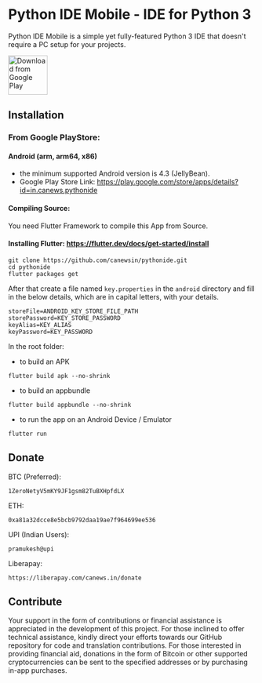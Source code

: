 # Python IDE Mobile - IDE for Python 3
<!-- [![Codemagic build status](https://api.codemagic.io/apps/5f755f0647fecf7a4f25751a/5f75609747fecf958ea171b0/status_badge.svg)](https://codemagic.io/apps/5f755f0647fecf7a4f25751a/5f75609747fecf958ea171b0/latest_build) -->

Python IDE Mobile is a simple yet fully-featured Python 3 IDE that doesn't require a PC setup for your projects.

[<img src="https://play.google.com/intl/en_us/badges/images/generic/en_badge_web_generic.png" 
      alt="Download from Google Play" 
      height="80">](https://play.google.com/store/apps/details?id=in.canews.pythonide)

## Installation

### From Google PlayStore:
#### Android (arm, arm64, x86)
 - the minimum supported Android version is 4.3 (JellyBean).
 - Google Play Store Link: https://play.google.com/store/apps/details?id=in.canews.pythonide

#### Compiling Source: 

You need Flutter Framework to compile this App from Source.

#### Installing Flutter: https://flutter.dev/docs/get-started/install

```
git clone https://github.com/canewsin/pythonide.git
cd pythonide
flutter packages get
```

After that create a file named `key.properties` in the `android` directory and fill in the below details, which are in capital letters, with your details.

```
storeFile=ANDROID_KEY_STORE_FILE_PATH
storePassword=KEY_STORE_PASSWORD
keyAlias=KEY_ALIAS
keyPassword=KEY_PASSWORD
```

In the root folder:

- to build an APK

```
flutter build apk --no-shrink
```

- to build an appbundle

```
flutter build appbundle --no-shrink
```

- to run the app on an Android Device / Emulator

```
flutter run
```

## Donate
BTC (Preferred): 

`1ZeroNetyV5mKY9JF1gsm82TuBXHpfdLX`

ETH: 

`0xa81a32dcce8e5bcb9792daa19ae7f964699ee536`

UPI (Indian Users): 

`pramukesh@upi`

Liberapay: 

`https://liberapay.com/canews.in/donate`

## Contribute
Your support in the form of contributions or financial assistance is appreciated in the development of this project. For those inclined to offer technical assistance, kindly direct your efforts towards our GitHub repository for code and translation contributions. For those interested in providing financial aid, donations in the form of Bitcoin or other supported cryptocurrencies can be sent to the specified addresses or by purchasing in-app purchases.
